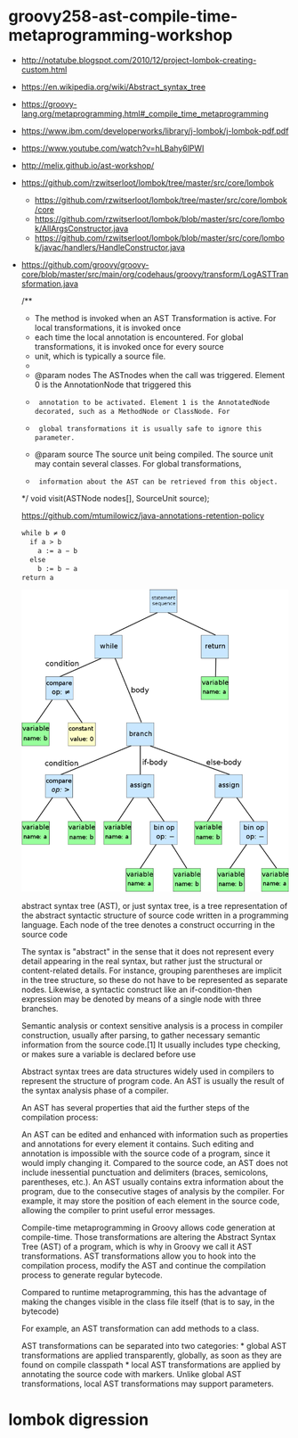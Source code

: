 # groovy258-ast-compile-time-metaprogramming-workshop

* http://notatube.blogspot.com/2010/12/project-lombok-creating-custom.html
* https://en.wikipedia.org/wiki/Abstract_syntax_tree
* https://groovy-lang.org/metaprogramming.html#_compile_time_metaprogramming
* https://www.ibm.com/developerworks/library/j-lombok/j-lombok-pdf.pdf
* https://www.youtube.com/watch?v=hLBahy6lPWI
* http://melix.github.io/ast-workshop/
* https://github.com/rzwitserloot/lombok/tree/master/src/core/lombok
    * https://github.com/rzwitserloot/lombok/tree/master/src/core/lombok/core
    * https://github.com/rzwitserloot/lombok/blob/master/src/core/lombok/AllArgsConstructor.java
    * https://github.com/rzwitserloot/lombok/blob/master/src/core/lombok/javac/handlers/HandleConstructor.java
* https://github.com/groovy/groovy-core/blob/master/src/main/org/codehaus/groovy/transform/LogASTTransformation.java

    /**
     * The method is invoked when an AST Transformation is active. For local transformations, it is invoked once
     * each time the local annotation is encountered. For global transformations, it is invoked once for every source
     * unit, which is typically a source file.
     *
     * @param nodes The ASTnodes when the call was triggered. Element 0 is the AnnotationNode that triggered this
     *      annotation to be activated. Element 1 is the AnnotatedNode decorated, such as a MethodNode or ClassNode. For
     *      global transformations it is usually safe to ignore this parameter.
     * @param source The source unit being compiled. The source unit may contain several classes. For global transformations,
     *      information about the AST can be retrieved from this object. 
     */
    void visit(ASTNode nodes[], SourceUnit source);
    
    https://github.com/mtumilowicz/java-annotations-retention-policy
    
    ```
    while b ≠ 0
      if a > b
        a := a − b
      else
        b := b − a
    return a
    ```
    ![alt text](img/AST.png)
    
    abstract syntax tree (AST), or just syntax tree, is a tree representation of the abstract syntactic structure of 
    source code written in a programming language. Each node of the tree denotes a construct occurring in the source 
    code
    
    The syntax is "abstract" in the sense that it does not represent every detail appearing in the real syntax, but 
    rather just the structural or content-related details. For instance, grouping parentheses are implicit in the 
    tree structure, so these do not have to be represented as separate nodes. Likewise, a syntactic construct like 
    an if-condition-then expression may be denoted by means of a single node with three branches.
    
    Semantic analysis or context sensitive analysis is a process in compiler construction, usually after parsing, to 
    gather necessary semantic information from the source code.[1] It usually includes type checking, or makes sure 
    a variable is declared before use
    
    Abstract syntax trees are data structures widely used in compilers to represent the structure of program code. An 
    AST is usually the result of the syntax analysis phase of a compiler.
    
    An AST has several properties that aid the further steps of the compilation process:
    
    An AST can be edited and enhanced with information such as properties and annotations for every element it 
    contains. Such editing and annotation is impossible with the source code of a program, since it would imply 
    changing it.
    Compared to the source code, an AST does not include inessential punctuation and delimiters (braces, semicolons, 
    parentheses, etc.).
    An AST usually contains extra information about the program, due to the consecutive stages of analysis by the 
    compiler. For example, it may store the position of each element in the source code, allowing the compiler to print 
    useful error messages.
    
    Compile-time metaprogramming in Groovy allows code generation at compile-time.
    Those transformations are altering the Abstract Syntax Tree (AST) of a program, which is why in Groovy we call it 
    AST transformations. AST transformations allow you to hook into the compilation process, modify the AST and 
    continue the compilation process to generate regular bytecode.
    
    Compared to runtime metaprogramming, this has the advantage of making the changes visible in the class file itself 
    (that is to say, in the bytecode)
    
    For example, an AST transformation can add methods to a class.
    
    AST transformations can be separated into two categories:
        * global AST transformations are applied transparently, globally, as soon as they are found on compile classpath
        * local AST transformations are applied by annotating the source code with markers. Unlike global AST transformations, local AST transformations may support parameters.
    
# lombok digression